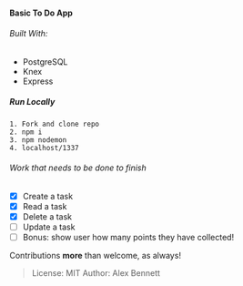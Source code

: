 #### Basic To Do App
###### Built With: 
- PostgreSQL
- Knex 
- Express

##### Run Locally
```
1. Fork and clone repo
2. npm i
3. npm nodemon
4. localhost/1337
```
###### Work that needs to be done to finish

- [x] Create a task
- [x] Read a task
- [x] Delete a task
- [ ] Update a task
- [ ] Bonus: show user how many points they have collected!

Contributions **more** than welcome, as always!

>License: MIT
>Author: Alex Bennett
